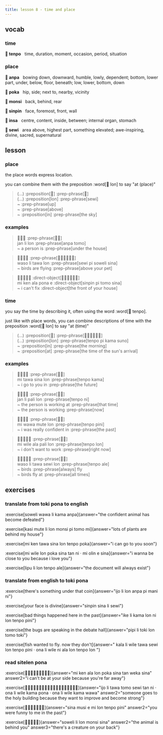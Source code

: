 ```yaml
---
title: lesson 8 - time and place
---
```


## vocab
### time
**󱥫 tenpo**&nbsp;&nbsp;&nbsp;time, duration, moment, occasion, period, situation

### place
**󱤅 anpa**&nbsp;&nbsp;&nbsp;bowing down, downward, humble, lowly, dependent; bottom, lower part, under, below, floor, beneath; low, lower, bottom, down

**󱥒 poka**&nbsp;&nbsp;&nbsp;hip, side; next to, nearby, vicinity

**󱤸 monsi**&nbsp;&nbsp;&nbsp;back, behind, rear

**󱥟 sinpin**&nbsp;&nbsp;&nbsp;face, foremost, front, wall

**󱤏 insa**&nbsp;&nbsp;&nbsp;centre, content, inside, between; internal organ, stomach

**󱥚 sewi**&nbsp;&nbsp;&nbsp;area above, highest part, something elevated; awe-inspiring, divine, sacred, supernatural

## lesson
### place
the place words express location.

you can combine them with the preposition :word[󱤬 lon] to say "at (place)"

> (...) :preposition[󱤬] :prep-phrase[󱥚] \
> (...) :preposition[lon] :prep-phrase[sewi] \
> ~ :prep-phrase[up] \
> ~ :prep-phrase[above] \
> ~ :preposition[in] :prep-phrase[the sky]

### examples

> 󱤑󱤧󱤬 :prep-phrase[󱤅󱥭] \
> jan li lon :prep-phrase[anpa tomo] \
> ~ a person is :prep-phrase[under the house]

> 󱥴󱤧󱥩󱤬 :prep-phrase[󱥚󱥍󱦗󱥢󱥞󱦘] \
> waso li tawa lon :prep-phrase[sewi pi soweli sina] \
> ~ birds are flying :prep-phrase[above your pet]

> 󱤴󱤘󱤂󱥔󱤉 :direct-object[󱥟󱥍󱦗󱥭󱥞󱦘] \
> mi ken ala pona e :direct-object[sinpin pi tomo sina] \
> ~ i can't fix :direct-object[the front of your house]

### time
you say the time by describing it, often using the word :word[󱥫 tenpo].

just like with place words, you can combine descriptions of time with the preposition :word[󱤬 lon] to say "at (time)"

> (...) :preposition[󱤬] :prep-phrase[󱥫󱥍󱦗󱤖󱥤󱦘] \
> (...) :preposition[lon] :prep-phrase[tenpo pi kama suno] \
> ~ :preposition[in] :prep-phrase[the morning] \
> ~ :preposition[at] :prep-phrase[the time of the sun's arrival]

### examples
> 󱤴󱥩󱥞󱤬 :prep-phrase[󱥫󱤖] \
> mi tawa sina lon :prep-phrase[tenpo kama] \
> ~ i go to you in :prep-phrase[the future]

> 󱤑󱤧󱥉󱤬 :prep-phrase[󱥫󱥁] \
> jan li pali lon :prep-phrase[tenpo ni] \
> ~ the person is working at :prep-phrase[that time] \
> ~ the person is working :prep-phrase[now]

> 󱤴󱥵󱤼󱤬 :prep-phrase[󱥫󱥐] \
> mi wawa mute lon :prep-phrase[tenpo pini] \
> ~ i was really confident in :prep-phrase[the past]

> 󱤴󱥷󱤂󱥉󱤬 :prep-phrase[󱥫󱤬] \
> mi wile ala pali lon :prep-phrase[tenpo lon] \
> ~ i don't want to work :prep-phrase[right now]

> 󱥴󱤧󱥩󱥚󱤬 :prep-phrase[󱥫󱤄] \
> waso li tawa sewi lon :prep-phrase[tenpo ale] \
> ~ birds :prep-phrase[always] fly \
> ~ birds fly at :prep-phrase[all times]

## exercises
### translate from toki pona to english
:exercise[soweli wawa li kama anpa]{answer="the confident animal has become defeated"}

:exercise[kasi mute li lon monsi pi tomo mi]{answer="lots of plants are behind my house"}

:exercise[mi ken tawa sina lon tenpo poka]{answer="i can go to you soon"}

:exercise[mi wile lon poka sina tan ni · mi olin e sina]{answer="i wanna be close to you because i love you"}

:exercise[lipu li lon tenpo ale]{answer="the document will always exist"}

### translate from english to toki pona
:exercise[there's something under that coin]{answer="ijo li lon anpa pi mani ni"}

:exercise[your face is divine]{answer="sinpin sina li sewi"}

:exercise[bad things happened here in the past]{answer="ike li kama lon ni lon tenpo pini"}

:exercise[the bugs are speaking in the debate hall]{answer="pipi li toki lon tomo toki"}

:exercise[fish wanted to fly. now they don't]{answer=" kala li wile tawa sewi lon tenpo pini · ona li wile ni ala lon tenpo lon "}

### read sitelen pona
:exercise[󱤴󱤘󱤂󱤬󱥒󱥞󱥧󱥶󱥞]{answer="mi ken ala lon poka sina tan weka sina" answer2="i can't be at your side because you're far away"}

:exercise[󱤌󱤧󱥩󱥭󱥚󱥧󱥁󱦜󱥆󱤧󱥷󱤖󱥔󱦜󱥆󱤧󱥷󱤖󱥵]{answer="ijo li tawa tomo sewi tan ni · ona li wile kama pona · ona li wile kama wawa" answer2="someone goes to the holy building because they want to improve and become strong"}

:exercise[󱥞󱤻󱤉󱤴󱤬󱥫󱥐]{answer="sina musi e mi lon tenpo pini" answer2="you were funny to me in the past"}

:exercise[󱥢󱤧󱤬󱤸󱥞]{answer="soweli li lon monsi sina" answer2="the animal is behind you" answer3="there's a creature on your back"}